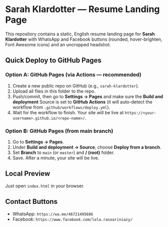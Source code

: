 # Sarah Klardotter — Resume Landing Page

This repository contains a static, English resume landing page for **Sarah Klardotter** with WhatsApp and Facebook buttons (rounded, hover-brighten, Font Awesome icons) and an uncropped headshot.

## Quick Deploy to GitHub Pages

### Option A: GitHub Pages (via Actions — recommended)
1. Create a new public repo on GitHub (e.g., `sarah-klardotter`).
2. Upload all files in this folder to the repo.
3. Push/commit, then go to **Settings → Pages** and make sure the **Build and deployment** Source is set to **GitHub Actions** (it will auto-detect the workflow from `.github/workflows/deploy.yml`).  
4. Wait for the workflow to finish. Your site will be live at `https://<your-username>.github.io/<repo-name>/`.

### Option B: GitHub Pages (from main branch)
1. Go to **Settings → Pages**.
2. Under **Build and deployment → Source**, choose **Deploy from a branch**.
3. Set **Branch** to `main` (or `master`) and **/ (root)** folder.
4. Save. After a minute, your site will be live.

## Local Preview
Just open `index.html` in your browser.

## Contact Buttons
- WhatsApp: `https://wa.me/46721495686`
- Facebook: `https://www.facebook.com/lola.rasoariniazy/`
